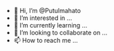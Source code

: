 - 👋 Hi, I’m @Putulmahato
- 👀 I’m interested in ...
- 🌱 I’m currently learning ...
- 💞️ I’m looking to collaborate on ...
- 📫 How to reach me ...

<!---
Putulmahato/Putulmahato is a ✨ special ✨ repository because its `README.md` (this file) appears on your GitHub profile.
You can click the Preview link to take a look at your changes.
--->
